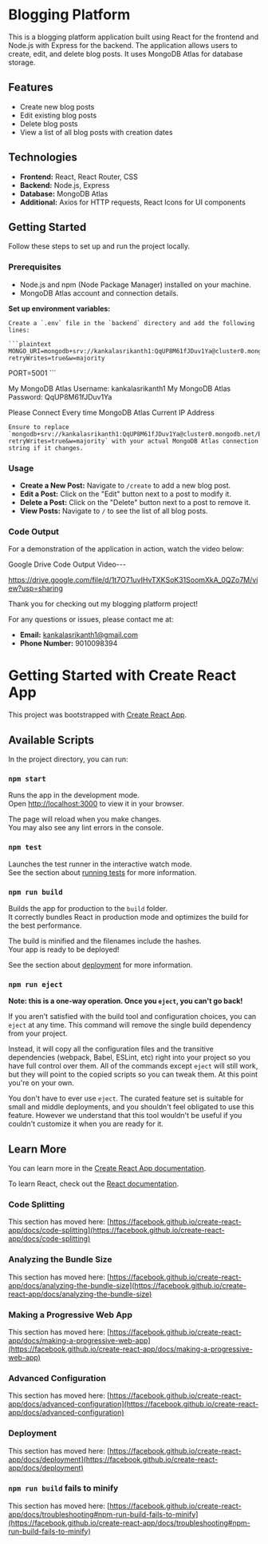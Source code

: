 # Blogging Platform

This is a blogging platform application built using React for the frontend and Node.js with Express for the backend. The application allows users to create, edit, and delete blog posts. It uses MongoDB Atlas for database storage.




## Features

- Create new blog posts
- Edit existing blog posts
- Delete blog posts
- View a list of all blog posts with creation dates


## Technologies

- **Frontend:** React, React Router, CSS
- **Backend:** Node.js, Express
- **Database:** MongoDB Atlas
- **Additional:** Axios for HTTP requests, React Icons for UI components

## Getting Started

Follow these steps to set up and run the project locally.

### Prerequisites

- Node.js and npm (Node Package Manager) installed on your machine.
- MongoDB Atlas account and connection details.


 **Set up environment variables:**

    Create a `.env` file in the `backend` directory and add the following lines:

    ```plaintext
    MONGO_URI=mongodb+srv://kankalasrikanth1:QqUP8M61fJDuv1Ya@cluster0.mongodb.net/Blog_posts?retryWrites=true&w=majority
PORT=5001
    ```

My MongoDB Atlas Username: kankalasrikanth1
My MongoDB Atlas Password: QqUP8M61fJDuv1Ya

Please Connect Every time  MongoDB Atlas Current IP Address

    Ensure to replace `mongodb+srv://kankalasrikanth1:QqUP8M61fJDuv1Ya@cluster0.mongodb.net/Blog_posts?retryWrites=true&w=majority` with your actual MongoDB Atlas connection string if it changes.



### Usage

- **Create a New Post:** Navigate to `/create` to add a new blog post.
- **Edit a Post:** Click on the "Edit" button next to a post to modify it.
- **Delete a Post:** Click on the "Delete" button next to a post to remove it.
- **View Posts:** Navigate to `/` to see the list of all blog posts.

### Code Output

For a demonstration of the application in action, watch the video below:

Google Drive Code Output Video---

https://drive.google.com/file/d/1t7O71uvIHvTXKSoK31SoomXkA_0QZo7M/view?usp=sharing 




Thank you for checking out my blogging platform project!


For any questions or issues, please contact me at:

- **Email:** kankalasrikanth1@gmail.com
- **Phone Number:** 9010098394






# Getting Started with Create React App

This project was bootstrapped with [Create React App](https://github.com/facebook/create-react-app).

## Available Scripts

In the project directory, you can run:

### `npm start`

Runs the app in the development mode.\
Open [http://localhost:3000](http://localhost:3000) to view it in your browser.

The page will reload when you make changes.\
You may also see any lint errors in the console.

### `npm test`

Launches the test runner in the interactive watch mode.\
See the section about [running tests](https://facebook.github.io/create-react-app/docs/running-tests) for more information.

### `npm run build`

Builds the app for production to the `build` folder.\
It correctly bundles React in production mode and optimizes the build for the best performance.

The build is minified and the filenames include the hashes.\
Your app is ready to be deployed!

See the section about [deployment](https://facebook.github.io/create-react-app/docs/deployment) for more information.

### `npm run eject`

**Note: this is a one-way operation. Once you `eject`, you can't go back!**

If you aren't satisfied with the build tool and configuration choices, you can `eject` at any time. This command will remove the single build dependency from your project.

Instead, it will copy all the configuration files and the transitive dependencies (webpack, Babel, ESLint, etc) right into your project so you have full control over them. All of the commands except `eject` will still work, but they will point to the copied scripts so you can tweak them. At this point you're on your own.

You don't have to ever use `eject`. The curated feature set is suitable for small and middle deployments, and you shouldn't feel obligated to use this feature. However we understand that this tool wouldn't be useful if you couldn't customize it when you are ready for it.

## Learn More

You can learn more in the [Create React App documentation](https://facebook.github.io/create-react-app/docs/getting-started).

To learn React, check out the [React documentation](https://reactjs.org/).

### Code Splitting

This section has moved here: [https://facebook.github.io/create-react-app/docs/code-splitting](https://facebook.github.io/create-react-app/docs/code-splitting)

### Analyzing the Bundle Size

This section has moved here: [https://facebook.github.io/create-react-app/docs/analyzing-the-bundle-size](https://facebook.github.io/create-react-app/docs/analyzing-the-bundle-size)

### Making a Progressive Web App

This section has moved here: [https://facebook.github.io/create-react-app/docs/making-a-progressive-web-app](https://facebook.github.io/create-react-app/docs/making-a-progressive-web-app)

### Advanced Configuration

This section has moved here: [https://facebook.github.io/create-react-app/docs/advanced-configuration](https://facebook.github.io/create-react-app/docs/advanced-configuration)

### Deployment

This section has moved here: [https://facebook.github.io/create-react-app/docs/deployment](https://facebook.github.io/create-react-app/docs/deployment)

### `npm run build` fails to minify

This section has moved here: [https://facebook.github.io/create-react-app/docs/troubleshooting#npm-run-build-fails-to-minify](https://facebook.github.io/create-react-app/docs/troubleshooting#npm-run-build-fails-to-minify)
